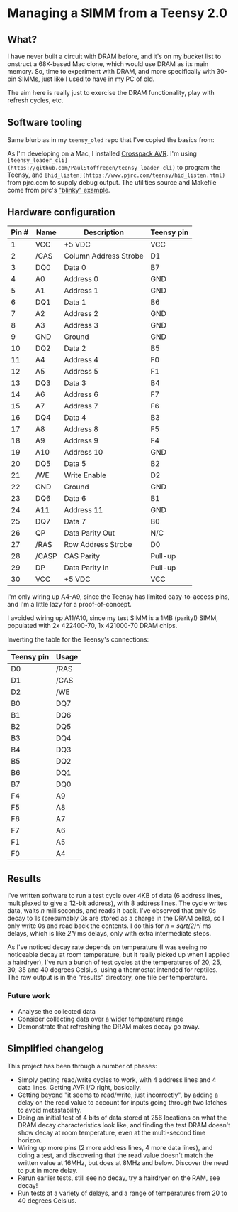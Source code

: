 # Managing a SIMM from a Teensy 2.0

## What?

I have never built a circuit with DRAM before, and it's on my bucket
list to onstruct a 68K-based Mac clone, which would use DRAM as its
main memory. So, time to experiment with DRAM, and more specifically
with 30-pin SIMMs, just like I used to have in my PC of old.

The aim here is really just to exercise the DRAM functionality, play
with refresh cycles, etc.

## Software tooling

Same blurb as in my `teensy_oled` repo that I've copied the basics
from:

As I'm developing on a Mac, I installed [Crosspack
AVR](https://www.obdev.at/products/crosspack/index.html). I'm using
`[teensy_loader_cli](https://github.com/PaulStoffregen/teensy_loader_cli)`
to program the Teensy, and
`[hid_listen](https://www.pjrc.com/teensy/hid_listen.html)` from
pjrc.com to supply debug output. The utilities source and Makefile
come from pjrc's ["blinky"
example](https://www.pjrc.com/teensy/blinky.zip).

## Hardware configuration

| Pin # | Name  | Description           | Teensy pin |
| ----- | ----  | --------------------- | ---------- |
| 1     | VCC   | +5 VDC                | VCC        |
| 2     | /CAS  | Column Address Strobe | D1         |
| 3     | DQ0   | Data 0                | B7         |
| 4     | A0    | Address 0             | GND        |
| 5     | A1    | Address 1             | GND        |
| 6     | DQ1   | Data 1                | B6         |
| 7     | A2    | Address 2             | GND        |
| 8     | A3    | Address 3             | GND        |
| 9     | GND   | Ground                | GND        |
| 10    | DQ2   | Data 2                | B5         |
| 11    | A4    | Address 4             | F0         |
| 12    | A5    | Address 5             | F1         |
| 13    | DQ3   | Data 3                | B4         |
| 14    | A6    | Address 6             | F7         |
| 15    | A7    | Address 7             | F6         |
| 16    | DQ4   | Data 4                | B3         |
| 17    | A8    | Address 8             | F5         |
| 18    | A9    | Address 9             | F4         |
| 19    | A10   | Address 10            | GND        |
| 20    | DQ5   | Data 5                | B2         |
| 21    | /WE   | Write Enable          | D2         |
| 22    | GND   | Ground                | GND        |
| 23    | DQ6   | Data 6                | B1         |
| 24    | A11   | Address 11            | GND        |
| 25    | DQ7   | Data 7                | B0         |
| 26    | QP    | Data Parity Out       | N/C        |
| 27    | /RAS  | Row Address Strobe    | D0         |
| 28    | /CASP | CAS Parity            | Pull-up    |
| 29    | DP    | Data Parity In        | Pull-up    |
| 30    | VCC   | +5 VDC                | VCC        |

I'm only wiring up A4-A9, since the Teensy has limited easy-to-access
pins, and I'm a little lazy for a proof-of-concept.

I avoided wiring up A11/A10, since my test SIMM is a 1MB (parity!)
SIMM, populated with 2x 422400-70, 1x 421000-70 DRAM chips.

Inverting the table for the Teensy's connections:

| Teensy pin | Usage |
| ---------- | ----- |
| D0         | /RAS  |
| D1         | /CAS  |
| D2         | /WE   |
| B0         | DQ7   |
| B1         | DQ6   |
| B2         | DQ5   |
| B3         | DQ4   |
| B4         | DQ3   |
| B5         | DQ2   |
| B6         | DQ1   |
| B7         | DQ0   |
| F4         | A9    |
| F5         | A8    |
| F6         | A7    |
| F7         | A6    |
| F1         | A5    |
| F0         | A4    |

## Results

I've written software to run a test cycle over 4KB of data (6 address
lines, multiplexed to give a 12-bit address), with 8 address lines.
The cycle writes data, waits *n* milliseconds, and reads it back. I've
observed that only 0s decay to 1s (presumably 0s are stored as a
charge in the DRAM cells), so I only write 0s and read back the
contents. I do this for *n = sqrt(2)^i* ms delays, which is like *2^i*
ms delays, only with extra intermediate steps.

As I've noticed decay rate depends on temperature (I was seeing no
noticeable decay at room temperature, but it really picked up when I
applied a hairdryer), I've run a bunch of test cycles at the
temperatures of 20, 25, 30, 35 and 40 degrees Celsius, using a
thermostat intended for reptiles. The raw output is in the "results"
directory, one file per temperature.

### Future work

 * Analyse the collected data
 * Consider collecting data over a wider temperature range
 * Demonstrate that refreshing the DRAM makes decay go away.

## Simplified changelog

This project has been through a number of phases:

 * Simply getting read/write cycles to work, with 4 address lines and
   4 data lines. Getting AVR I/O right, basically.
 * Getting beyond "it seems to read/write, just incorrectly", by
   adding a delay on the read value to account for inputs going
   through two latches to avoid metastability.
 * Doing an initial test of 4 bits of data stored at 256 locations on
   what the DRAM decay characteristics look like, and finding the test
   DRAM doesn't show decay at room temperature, even at the
   multi-second time horizon.
 * Wiring up more pins (2 more address lines, 4 more data lines), and
   doing a test, and discovering that the read value doesn't match the
   written value at 16MHz, but does at 8MHz and below. Discover the
   need to put in more delay.
 * Rerun earlier tests, still see no decay, try a hairdryer on the
   RAM, see decay!
 * Run tests at a variety of delays, and a range of temperatures from
   20 to 40 degrees Celsius.